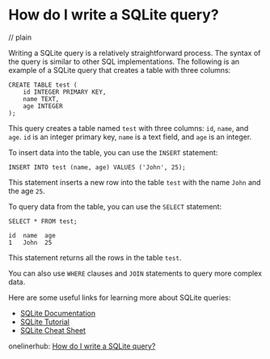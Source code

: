 # How do I write a SQLite query?
// plain

Writing a SQLite query is a relatively straightforward process. The syntax of the query is similar to other SQL implementations. The following is an example of a SQLite query that creates a table with three columns:

```
CREATE TABLE test (
    id INTEGER PRIMARY KEY,
    name TEXT,
    age INTEGER
);
```

This query creates a table named `test` with three columns: `id`, `name`, and `age`. `id` is an integer primary key, `name` is a text field, and `age` is an integer.

To insert data into the table, you can use the `INSERT` statement:

```
INSERT INTO test (name, age) VALUES ('John', 25);
```

This statement inserts a new row into the table `test` with the name `John` and the age `25`.

To query data from the table, you can use the `SELECT` statement:

```
SELECT * FROM test;

id  name  age
1   John  25
```

This statement returns all the rows in the table `test`.

You can also use `WHERE` clauses and `JOIN` statements to query more complex data.

Here are some useful links for learning more about SQLite queries:

* [SQLite Documentation](https://www.sqlite.org/docs.html)
* [SQLite Tutorial](https://www.tutorialspoint.com/sqlite/)
* [SQLite Cheat Sheet](https://www.cheatography.com/davechild/cheat-sheets/sqlite/)

onelinerhub: [How do I write a SQLite query?](https://onelinerhub.com/sqlite/how-do-i-write-a-sqlite-query)